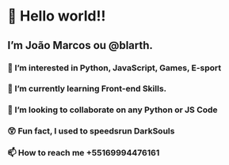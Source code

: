  # 👋 Hello world!! 
 ## I’m João Marcos ou @blarth.
 ### 👀 I’m interested in Python, JavaScript, Games, E-sport
 ### 🌱 I’m currently learning Front-end Skills.
 ### 💞️ I’m looking to collaborate on any Python or JS Code
 ### 😲 Fun fact, I used to speedsrun DarkSouls
 ### 📫 How to reach me +55169994476161
